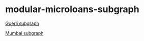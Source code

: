 # modular-microloans-subgraph
[Goerli subgraph](https://thegraph.com/hosted-service/subgraph/nhausman1/goerli-modular-microloans)

[Mumbai subgraph](https://thegraph.com/hosted-service/subgraph/nhausman1/modular-microloans)
